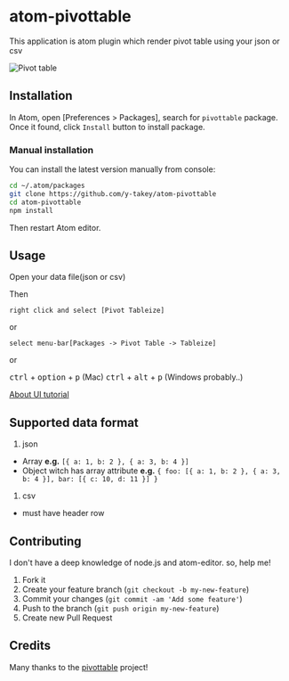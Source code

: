 # atom-pivottable
This application is atom plugin which render pivot table using your json or csv


![Pivot table](http://y-takey.github.io/atom-pibottable.gif)


## Installation

In Atom, open [Preferences > Packages], search for `pivottable` package. Once it found, click `Install` button to install package.

### Manual installation

You can install the latest version manually from console:

```bash
cd ~/.atom/packages
git clone https://github.com/y-takey/atom-pivottable
cd atom-pivottable
npm install
```

Then restart Atom editor.

## Usage

Open your data file(json or csv)

Then

`right click and select [Pivot Tableize]`

or

`select menu-bar[Packages -> Pivot Table -> Tableize]`

or

<kbd>ctrl</kbd> + <kbd>option</kbd> + <kbd>p</kbd> (Mac)
<kbd>ctrl</kbd> + <kbd>alt</kbd> + <kbd>p</kbd> (Windows probably..)

[About UI tutorial](https://github.com/nicolaskruchten/pivottable/wiki/UI-Tutorial)

## Supported data format

1. json
  * Array **e.g.** `[{ a: 1, b: 2 }, { a: 3, b: 4 }]`
  * Object witch has array attribute **e.g.** `{ foo: [{ a: 1, b: 2 }, { a: 3, b: 4 }], bar: [{ c: 10, d: 11 }] }`
1. csv
  * must have header row

## Contributing

I don't have a deep knowledge of node.js and atom-editor. so, help me!

1. Fork it
2. Create your feature branch (`git checkout -b my-new-feature`)
3. Commit your changes (`git commit -am 'Add some feature'`)
4. Push to the branch (`git push origin my-new-feature`)
5. Create new Pull Request

## Credits
Many thanks to the [pivottable](https://github.com/nicolaskruchten/pivottable)  project!
